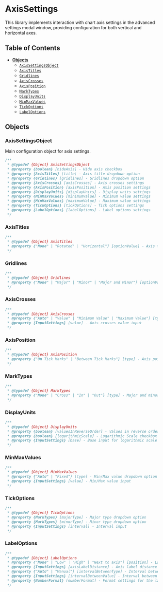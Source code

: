 # AxisSettings

This library implements interaction with chart axis settings in the advanced settings modal window, providing configuration for both vertical and horizontal axes.

## Table of Contents

-   [**Objects**](#objects)
    -   [`AxisSettingsObject`](#axissettingsobject)
    -   [`AxisTitles`](#axistitles)
    -   [`Gridlines`](#gridlines)
    -   [`AxisCrosses`](#axiscrosses)
    -   [`AxisPosition`](#axisposition)
    -   [`MarkTypes`](#marktypes)
    -   [`DisplayUnits`](#displayunits)
    -   [`MinMaxValues`](#minmaxvalues)
    -   [`TickOptions`](#tickoptions)
    -   [`LabelOptions`](#labeloptions)

## Objects

### AxisSettingsObject

Main configuration object for axis settings.

```javascript
/**
 * @typedef {Object} AxisSettingsObject
 * @property {boolean} [hideAxis] - Hide axis checkbox
 * @property {AxisTitles} [title] - Axis title dropdown option
 * @property {Gridlines} [gridlines] - Gridlines dropdown option
 * @property {AxisCrosses} [axisCrosses] - Axis crosses settings
 * @property {AxisPosition} [axisPosition] - Axis position settings
 * @property {DisplayUnits} [displayUnits] - Display units settings
 * @property {MinMaxValues} [minimumValue] - Minimum value settings
 * @property {MinMaxValues} [maximumValue] - Maximum value settings
 * @property {TickOptions} [tickOptions] - Tick options settings
 * @property {LabelOptions} [labelOptions] - Label options settings
 */
```

### AxisTitles

```javascript
/**
 * @typedef {Object} AxisTitles
 * @property {"None" | "Rotated" | "Horizontal"} [optionValue] - Axis title text orientation
 */
```

### Gridlines

```javascript
/**
 * @typedef {Object} Gridlines
 * @property {"None" | "Major" | "Minor" | "Major and Minor"} [optionValue] - Gridlines display options
 */
```

### AxisCrosses

```javascript
/**
 * @typedef {Object} AxisCrosses
 * @property {"Auto" | "Value" | "Minimum Value" | "Maximum Value"} [type] - Axis crosses dropdown option
 * @property {InputSettings} [value] - Axis crosses value input
 */
```

### AxisPosition

```javascript
/**
 * @typedef {Object} AxisPosition
 * @property {"On Tick Marks" | "Between Tick Marks"} [type] - Axis position dropdown option
 */
```

### MarkTypes

```javascript
/**
 * @typedef {Object} MarkTypes
 * @property {"None" | "Cross" | "In" | "Out"} [type] - Major and minor mark type dropdown option
 */
```

### DisplayUnits

```javascript
/**
 * @typedef {Object} DisplayUnits
 * @property {boolean} [valuesInReverseOrder] - Values in reverse order checkbox
 * @property {boolean} [logarithmicScale] - Logarithmic Scale checkbox
 * @property {InputSettings} [base] - Base input for logarithmic scale
 */
```

### MinMaxValues

```javascript
/**
 * @typedef {Object} MinMaxValues
 * @property {"Auto" | "Fixed"} [type] - Min/Max value dropdown option
 * @property {InputSettings} [value] - Min/Max value input
 */
```

### TickOptions

```javascript
/**
 * @typedef {Object} TickOptions
 * @property {MarkTypes} [majorType] - Major type dropdown option
 * @property {MarkTypes} [minorType] - Minor type dropdown option
 * @property {InputSettings} [interval] - Interval input
 */
```

### LabelOptions

```javascript
/**
 * @typedef {Object} LabelOptions
 * @property {"None" | "Low" | "High" | "Next to axis"} [position] - Label position dropdown option
 * @property {InputSettings} [axisLabelDistance] - Axis label distance input
 * @property {"Auto" | "Manual"} [intervalBetweenType] - Interval between type dropdown option
 * @property {InputSettings} [intervalBetweenValue] - Interval between value input
 * @property {NumberFormat} [numberFormat] - Format settings for the label
 */
```

